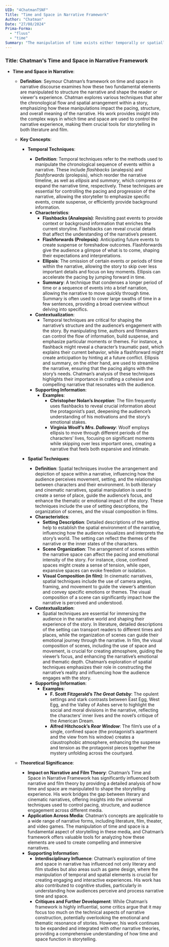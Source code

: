 ```yaml
---
UID: "4ChatmanTSNF"
Title: "Time and Space in Narrative Framework"
Author: "Chatman"
Date: "27/08/2024"
Prima-Forma:
  - "fluus"
  - "time"
Summary: "The manipulation of time exists either temporally or spatially."
---
```


### Title: **Chatman's Time and Space in Narrative Framework**

- **Time and Space in Narrative**:
  - **Definition**: Seymour Chatman’s framework on time and space in narrative discourse examines how these two fundamental elements are manipulated to structure the narrative and shape the reader or viewer's experience. Chatman explores various techniques that alter the chronological flow and spatial arrangement within a story, emphasizing how these manipulations impact the pacing, structure, and overall meaning of the narrative. His work provides insight into the complex ways in which time and space are used to control the narrative experience, making them crucial tools for storytelling in both literature and film.

  - **Key Concepts**:

    - **Temporal Techniques**:
      - **Definition**: Temporal techniques refer to the methods used to manipulate the chronological sequence of events within a narrative. These include *flashbacks* (analepsis) and *flashforwards* (prolepsis), which reorder the narrative timeline, as well as *ellipsis* and *summary*, which compress or expand the narrative time, respectively. These techniques are essential for controlling the pacing and progression of the narrative, allowing the storyteller to emphasize specific events, create suspense, or efficiently provide background information.
      - **Characteristics**:
        - **Flashbacks (Analepsis)**: Revisiting past events to provide context or background information that enriches the current storyline. Flashbacks can reveal crucial details that affect the understanding of the narrative’s present.
        - **Flashforwards (Prolepsis)**: Anticipating future events to create suspense or foreshadow outcomes. Flashforwards give the audience a glimpse of what is to come, shaping their expectations and interpretations.
        - **Ellipsis**: The omission of certain events or periods of time within the narrative, allowing the story to skip over less important details and focus on key moments. Ellipsis can accelerate the pacing by jumping forward in time.
        - **Summary**: A technique that condenses a longer period of time or a sequence of events into a brief narration, allowing the narrative to move quickly through time. Summary is often used to cover large swaths of time in a few sentences, providing a broad overview without delving into specifics.
      - **Contextualization**:
        - Temporal techniques are critical for shaping the narrative’s structure and the audience’s engagement with the story. By manipulating time, authors and filmmakers can control the flow of information, build suspense, and emphasize particular moments or themes. For instance, a flashback might reveal a character’s traumatic past, which explains their current behavior, while a flashforward might create anticipation by hinting at a future conflict. Ellipsis and summary, on the other hand, are used to streamline the narrative, ensuring that the pacing aligns with the story’s needs. Chatman’s analysis of these techniques highlights their importance in crafting a cohesive and compelling narrative that resonates with the audience.
      - **Supporting Information**:
        - **Examples**:
          - **Christopher Nolan’s *Inception***: The film frequently uses flashbacks to reveal crucial information about the protagonist’s past, deepening the audience’s understanding of his motivations and the story’s emotional stakes.
          - **Virginia Woolf’s *Mrs. Dalloway***: Woolf employs ellipsis to move through different periods of the characters’ lives, focusing on significant moments while skipping over less important ones, creating a narrative that feels both expansive and intimate.

    - **Spatial Techniques**:
      - **Definition**: Spatial techniques involve the arrangement and depiction of space within a narrative, influencing how the audience perceives movement, setting, and the relationships between characters and their environment. In both literary and cinematic narratives, spatial manipulation is used to create a sense of place, guide the audience’s focus, and enhance the thematic or emotional impact of the story. These techniques include the use of setting descriptions, the organization of scenes, and the visual composition in films.
      - **Characteristics**:
        - **Setting Description**: Detailed descriptions of the setting help to establish the spatial environment of the narrative, influencing how the audience visualizes and interprets the story’s world. The setting can reflect the themes of the narrative or the inner states of the characters.
        - **Scene Organization**: The arrangement of scenes within the narrative space can affect the pacing and emotional intensity of the story. For instance, close, confined spaces might create a sense of tension, while open, expansive spaces can evoke freedom or isolation.
        - **Visual Composition (in film)**: In cinematic narratives, spatial techniques include the use of camera angles, framing, and movement to guide the viewer’s attention and convey specific emotions or themes. The visual composition of a scene can significantly impact how the narrative is perceived and understood.
      - **Contextualization**:
        - Spatial techniques are essential for immersing the audience in the narrative world and shaping their experience of the story. In literature, detailed descriptions of the setting can transport readers to different times and places, while the organization of scenes can guide their emotional journey through the narrative. In film, the visual composition of scenes, including the use of space and movement, is crucial for creating atmosphere, guiding the viewer’s focus, and enhancing the narrative’s emotional and thematic depth. Chatman’s exploration of spatial techniques emphasizes their role in constructing the narrative’s reality and influencing how the audience engages with the story.
      - **Supporting Information**:
        - **Examples**:
          - **F. Scott Fitzgerald’s *The Great Gatsby***: The opulent settings and stark contrasts between East Egg, West Egg, and the Valley of Ashes serve to highlight the social and moral divisions in the narrative, reflecting the characters’ inner lives and the novel’s critique of the American Dream.
          - **Alfred Hitchcock’s *Rear Window***: The film’s use of a single, confined space (the protagonist’s apartment and the view from his window) creates a claustrophobic atmosphere, enhancing the suspense and tension as the protagonist pieces together the mystery unfolding across the courtyard.

  - **Theoretical Significance**:
    - **Impact on Narrative and Film Theory**: Chatman’s Time and Space in Narrative Framework has significantly influenced both narrative and film theory by providing a detailed analysis of how time and space are manipulated to shape the storytelling experience. His work bridges the gap between literary and cinematic narratives, offering insights into the universal techniques used to control pacing, structure, and audience engagement across different media.
    - **Application Across Media**: Chatman’s concepts are applicable to a wide range of narrative forms, including literature, film, theater, and video games. The manipulation of time and space is a fundamental aspect of storytelling in these media, and Chatman’s framework offers valuable tools for analyzing how these elements are used to create compelling and immersive narratives.
    - **Supporting Information**:
      - **Interdisciplinary Influence**: Chatman’s exploration of time and space in narrative has influenced not only literary and film studies but also areas such as game design, where the manipulation of temporal and spatial elements is crucial for creating engaging and interactive experiences. His work has also contributed to cognitive studies, particularly in understanding how audiences perceive and process narrative time and space.
      - **Critiques and Further Development**: While Chatman’s framework is highly influential, some critics argue that it may focus too much on the technical aspects of narrative construction, potentially overlooking the emotional and thematic resonance of stories. However, his work continues to be expanded and integrated with other narrative theories, providing a comprehensive understanding of how time and space function in storytelling.
